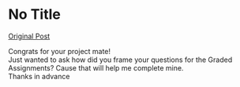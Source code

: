 # No Title

[Original Post](https://discourse.onlinedegree.iitm.ac.in/t/171054/6)

<p>Congrats for your project mate!<br>
Just wanted to ask how did you frame your questions for the Graded Assignments? Cause that will help me complete mine.<br>
Thanks in advance</p>